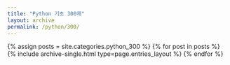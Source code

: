 ```yaml
---
title: "Python 기초 300제"
layout: archive
permalink: /python/300/
---
```

{% assign posts = site.categories.python_300 %}
{% for post in posts %} {% include archive-single.html type=page.entries_layout %} {% endfor %}